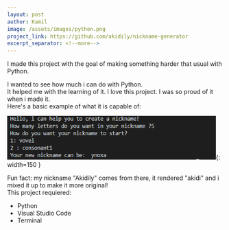 ```yaml
---
layout: post
author: Kamil
image: /assets/images/python.png
project_link: https://github.com/akidily/nickname-generator
excerpt_separator: <!--more-->
---
```

I made this project with the goal of making something harder that usual with Python. 
<!--more-->
I wanted to see how much i can do with Python.  
It helped me with the learning of it. I love this project. I was so proud of it when i made it.  
Here's a basic example of what it is capable of:  

![A screenshot of the code generating a nickname](/assets/images/nickname_example.png){: width=150 }

Fun fact: my nickname "Akidily" comes from there, it rendered "akidi" and i mixed it up to make it more original!  
This project requiered:
 - Python
 - Visual Studio Code
 - Terminal